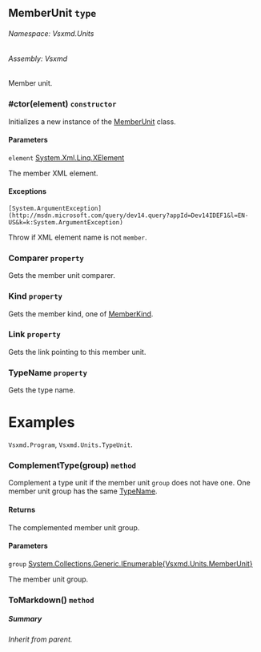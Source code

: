 <a name='T-Vsxmd-Units-MemberUnit'></a>
## MemberUnit `type`

###### Namespace:  Vsxmd.Units

###### Assembly:  Vsxmd

Member unit.

<a name='M-Vsxmd-Units-MemberUnit-#ctor-System-Xml-Linq-XElement-'></a>
### #ctor(element) `constructor`

Initializes a new instance of the [MemberUnit](/Vsxmd.Units/MemberUnit.md/#T-Vsxmd-Units-MemberUnit) class.

#### Parameters

`element`  [System.Xml.Linq.XElement](http://msdn.microsoft.com/query/dev14.query?appId=Dev14IDEF1&l=EN-US&k=k:System.Xml.Linq.XElement)  

The member XML element.

#### Exceptions

`[System.ArgumentException](http://msdn.microsoft.com/query/dev14.query?appId=Dev14IDEF1&l=EN-US&k=k:System.ArgumentException)`  

Throw if XML element name is not `member`.

<a name='P-Vsxmd-Units-MemberUnit-Comparer'></a>
### Comparer `property`

Gets the member unit comparer.

<a name='P-Vsxmd-Units-MemberUnit-Kind'></a>
### Kind `property`

Gets the member kind, one of [MemberKind](/Vsxmd.Units/MemberKind.md/#T-Vsxmd-Units-MemberKind).

<a name='P-Vsxmd-Units-MemberUnit-Link'></a>
### Link `property`

Gets the link pointing to this member unit.

<a name='P-Vsxmd-Units-MemberUnit-TypeName'></a>
### TypeName `property`

Gets the type name.

# Examples

`Vsxmd.Program`, `Vsxmd.Units.TypeUnit`.

<a name='M-Vsxmd-Units-MemberUnit-ComplementType-System-Collections-Generic-IEnumerable{Vsxmd-Units-MemberUnit}-'></a>
### ComplementType(group) `method`

Complement a type unit if the member unit `group` does not have one.
One member unit group has the same [TypeName](/Vsxmd.Units/MemberUnit.md/#P-Vsxmd-Units-MemberUnit-TypeName).

#### Returns





The complemented member unit group.

#### Parameters

`group`  [System.Collections.Generic.IEnumerable{Vsxmd.Units.MemberUnit}](http://msdn.microsoft.com/query/dev14.query?appId=Dev14IDEF1&l=EN-US&k=k:System.Collections.Generic.IEnumerable)  

The member unit group.

<a name='M-Vsxmd-Units-MemberUnit-ToMarkdown'></a>
### ToMarkdown() `method`

##### Summary

*Inherit from parent.*
